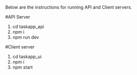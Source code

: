 Below are the instructions for running API and Client servers.

#API Server
1. cd taskapp_api
2. npm i
3. npm run dev

#Client server
1. cd taskapp_ui
2. npm i
3. npm start